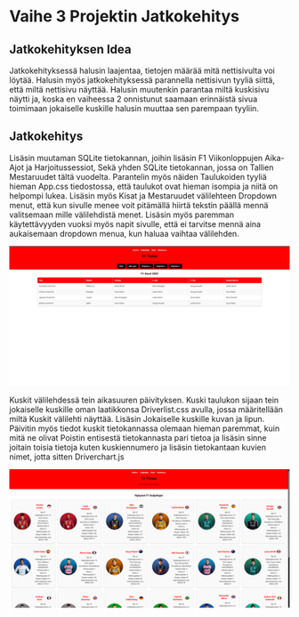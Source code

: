 # Vaihe 3 Projektin Jatkokehitys

## Jatkokehityksen Idea
Jatkokehityksessä halusin laajentaa, tietojen määrää mitä nettisivulta voi löytää.
Halusin myös jatkokehityksessä parannella nettisivun tyyliä siittä, että miltä nettisivu näyttää. Halusin muutenkin parantaa miltä kuskisivu näytti ja, koska en vaiheessa 2 onnistunut saamaan erinnäistä sivua toimimaan jokaiselle kuskille halusin muuttaa sen parempaan tyyliin.
## Jatkokehitys
Lisäsin muutaman SQLite tietokannan, joihin lisäsin F1 Viikonloppujen Aika-Ajot ja Harjoitussessiot, Sekä yhden SQLite tietokannan, jossa on Tallien Mestaruudet tältä vuodelta. Parantelin myös näiden Taulukoiden tyyliä hieman App.css tiedostossa, että taulukot ovat hieman isompia ja niitä on helpompi lukea.
Lisäsin myös Kisat ja Mestaruudet välilehteen Dropdown menut, että kun sivulle menee voit pitämällä hiirtä tekstin päällä mennä valitsemaan mille välilehdistä menet. Lisäsin myös paremman käytettävyyden vuoksi myös napit sivulle, että ei tarvitse mennä aina aukaisemaan dropdown menua, kun haluaa vaihtaa välilehden.

![alt text](image-7.png)

Kuskit välilehdessä tein aikasuuren päivityksen. Kuski taulukon sijaan tein jokaiselle kuskille oman laatikkonsa Driverlist.css avulla, jossa määritellään miltä Kuskit välilehti näyttää.
Lisäsin Jokaiselle kuskille kuvan ja lipun. Päivitin myös tiedot kuskit tietokannassa olemaan hieman paremmat, kuin mitä ne olivat Poistin entisestä tietokannasta pari tietoa ja lisäsin sinne joitain toisia tietoja kuten kuskiennumero ja lisäsin tietokantaan kuvien nimet, jotta sitten Driverchart.js

![alt text](image-6.png)